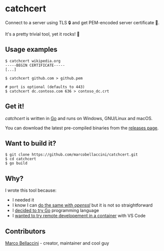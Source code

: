 # catchcert

Connect to a server using TLS 🔒 and get PEM-encoded server certificate 📜.

It's a pretty trivial tool, yet it rocks! 🎸

## Usage examples

```
$ catchcert wikipedia.org
-----BEGIN CERTIFICATE-----
[...]

$ catchcert github.com > github.pem

# port is optional (defaults to 443)
$ catchcert dc.contoso.com 636 > contoso_dc.crt
```

## Get it!
*catchcert* is written in [Go](https://golang.org/) and runs on Windows, GNU/Linux and macOS.

You can download the latest pre-compiled binaries from the [releases page](https://github.com/marcobellaccini/catchcert/releases).

## Want to build it?

```
$ git clone https://github.com/marcobellaccini/catchcert.git
$ cd catchcert
$ go build
```

## Why?
I wrote this tool because:

- I needed it
- I know I can [do the same with *openssl*](https://superuser.com/a/641396) but it is not so straightforward
- I [decided to try Go](https://twitter.com/lasagnasec/status/1268856625533779968) programming language
- I [wanted to try remote developement in a container](https://twitter.com/lasagnasec/status/1271399524179861504) with VS Code


## Contributors

[Marco Bellaccini](https://github.com/marcobellaccini) - creator, maintainer and cool guy
